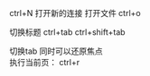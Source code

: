 ctrl+N 打开新的连接
打开文件 ctrl+o

切换标题 ctrl+tab 
        ctrl+shift+tab

切换tab 同时可以还原焦点        
执行当前页： ctrl+r